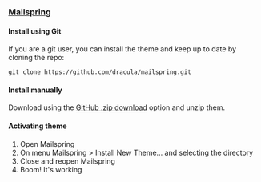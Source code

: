 ### [Mailspring](https://getmailspring.com/)

#### Install using Git

If you are a git user, you can install the theme and keep up to date by cloning the repo:

    git clone https://github.com/dracula/mailspring.git

#### Install manually

Download using the [GitHub .zip download](https://github.com/dracula/mailspring/archive/master.zip) option and unzip them.

#### Activating theme

1. Open Mailspring
1. On menu Mailspring > Install New Theme... and selecting the directory
1. Close and reopen Mailspring
1. Boom! It's working
